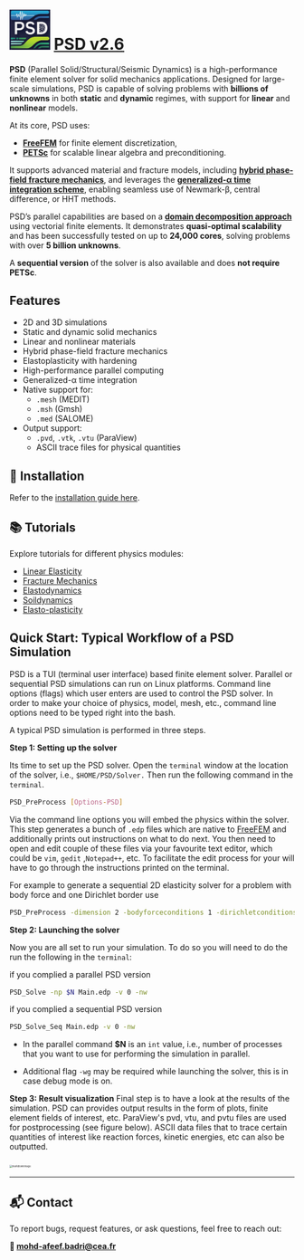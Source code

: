 # <img src="./docs/psd_logo.jpg" alt="psd_logo" style="zoom:10%;" /> [PSD v2.6](https://mohd-afeef-badri.github.io/psd) 

**PSD** (Parallel Solid/Structural/Seismic Dynamics) is a high-performance finite element solver for solid mechanics applications. Designed for large-scale simulations, PSD is capable of solving problems with **billions of unknowns** in both **static** and **dynamic** regimes, with support for **linear** and **nonlinear** models.

At its core, PSD uses:

- [**FreeFEM**](https://freefem.org/) for finite element discretization,
- [**PETSc**](https://www.mcs.anl.gov/petsc/) for scalable linear algebra and preconditioning.

It supports advanced material and fracture models, including [**hybrid phase-field fracture mechanics**](https://link.springer.com/article/10.1007/s00466-014-1109-y), and leverages the [**generalized-α time integration scheme**](https://hal.archives-ouvertes.fr/hal-00345290/document), enabling seamless use of Newmark-β, central difference, or HHT methods.

PSD’s parallel capabilities are based on a [**domain decomposition approach**](https://www.sciencedirect.com/science/article/pii/S0022407317309597) using vectorial finite elements. It demonstrates **quasi-optimal scalability** and has been successfully tested on up to **24,000 cores**, solving problems with over **5 billion unknowns**.

A **sequential version** of the solver is also available and does **not require PETSc**.

## Features

- 2D and 3D simulations
- Static and dynamic solid mechanics
- Linear and nonlinear materials
- Hybrid phase-field fracture mechanics
- Elastoplasticity with hardening
- High-performance parallel computing
- Generalized-α time integration
- Native support for:
  - `.mesh` (MEDIT)
  - `.msh` (Gmsh)
  - `.med` (SALOME)
- Output support:
  - `.pvd`, `.vtk`, `.vtu` (ParaView)
  - ASCII trace files for physical quantities



## 🔧 Installation

Refer to the [installation guide here](https://mohd-afeef-badri.github.io/psd/#/install).



## 📚 Tutorials

Explore tutorials for different physics modules:

- [Linear Elasticity](https://mohd-afeef-badri.github.io/psd/#/linear-elasticity)
- [Fracture Mechanics](https://mohd-afeef-badri.github.io/psd/#/fracture-mechanics)
- [Elastodynamics](https://mohd-afeef-badri.github.io/psd/#/elastodynamics)
- [Soildynamics](https://mohd-afeef-badri.github.io/psd/#/soildynamics)
- [Elasto-plasticity](https://mohd-afeef-badri.github.io/psd/#/elasto-plastic)



## Quick Start: Typical Workflow of a PSD Simulation

PSD is a TUI (terminal user interface) based finite element solver. Parallel or sequential PSD simulations can run on Linux platforms.  Command line options (flags) which user enters are used  to control the PSD solver. In order to make your choice of physics, model, mesh, etc., command line options need to be typed right into the bash.

A typical PSD simulation is performed in three steps.

**Step 1: Setting up the solver**

Its time to set up the PSD solver. Open the `terminal` window at the location of the solver, i.e., `$HOME/PSD/Solver.` Then run the following command in the `terminal`.

```bash
PSD_PreProcess [Options-PSD]
```

Via the command line options you will embed the physics within the solver. This step generates a bunch of `.edp` files which are native to [FreeFEM](https://freefem.org/)  and additionally prints out instructions on what to do next. You then need to open and edit couple of these files via your favourite text editor, which could be `vim`, `gedit` ,`Notepad++`, etc.  To facilitate the edit process for your will have to go through the instructions printed on the terminal.

For example to generate a sequential 2D elasticity solver for a problem with body force and one Dirichlet border use

```bash
PSD_PreProcess -dimension 2 -bodyforceconditions 1 -dirichletconditions 1
```

**Step 2: Launching the solver**

Now you are all set to run your simulation. To do so you will need to do the run the following in the `terminal`:

if you complied a parallel PSD version

```bash
PSD_Solve -np $N Main.edp -v 0 -nw
```
if you complied a sequential PSD version
```bash
PSD_Solve_Seq Main.edp -v 0 -nw
```

- In the parallel command **$N** is an `int` value, i.e., number of processes that you want to use for performing the simulation in parallel.

- Additional flag `-wg` may be required while launching the solver, this is in case debug mode is on.

**Step 3: Result visualization**
Final step is to have a look at the results of the simulation. PSD can provides output results in the form of plots, finite element fields of interest, etc. ParaView's pvd, vtu, and pvtu files are used for postprocessing (see figure below). ASCII data files that to trace certain quantities of interest like reaction forces, kinetic energies, etc can also be outputted.



<img src="./domaindecomp.png" alt="markdownimage" style="zoom:30%;" />





------

## 📬 Contact

To report bugs, request features, or ask questions, feel free to reach out:

**📧 [mohd-afeef.badri@cea.fr](mailto:mohd-afeef.badri@cea.fr)**

